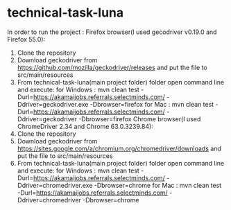 # technical-task-luna
In order to run the project :
Firefox browser(I used gecodriver v0.19.0 and Firefox 55.0):
1. Clone the repository
2. Download geckodriver from https://github.com/mozilla/geckodriver/releases and put the file to src/main/resources  
3. From technical-task-luna(main project folder) folder open command line and execute:
for Windows : mvn clean test -Durl=https://akamaijobs.referrals.selectminds.com/ -Ddriver=geckodriver.exe -Dbrowser=firefox
for Mac :	  mvn clean test -Durl=https://akamaijobs.referrals.selectminds.com/ -Ddriver=geckodriver -Dbrowser=firefox
Chrome browser(I used ChromeDriver 2.34 and Chrome 63.0.3239.84):
1. Clone the repository
2. Download geckodriver from https://sites.google.com/a/chromium.org/chromedriver/downloads and put the file to src/main/resources 
3. From technical-task-luna(main project folder) folder open command line and execute:
for Windows : mvn clean test -Durl=https://akamaijobs.referrals.selectminds.com/ -Ddriver=chromedriver.exe -Dbrowser=chrome
for Mac :	  mvn clean test -Durl=https://akamaijobs.referrals.selectminds.com/ -Ddriver=chromedriver -Dbrowser=chrome
